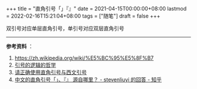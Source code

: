 +++
title = "直角引号「」『』"
date = 2021-04-15T00:00:00+08:00
lastmod = 2022-02-16T15:21:04+08:00
tags = ["随笔"]
draft = false
+++

双引号对应单层直角引号，单引号对应双层直角引号

---

**参考资料** ：

1.  <https://zh.wikipedia.org/wiki/%E5%BC%95%E5%8F%B7>
2.  [引号的逻辑的哲学](https://io-oi.me/tech/the-philosophy-of-the-logic-of-quotation-mark/)
3.  [请正确使用直角引号与西文引号](https://zhuanlan.zhihu.com/p/20151625)
4.  [中文的直角引号「」、『』 源自哪里？ - stevenliuyi 的回答 - 知乎](https://www.zhihu.com/question/19867627/answer/15592753)